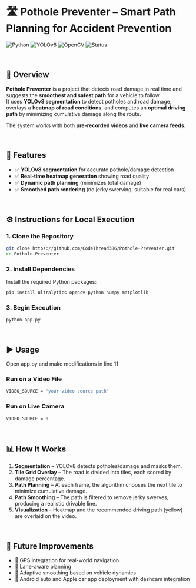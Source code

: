 # 🛣️ Pothole Preventer – Smart Path Planning for Accident Prevention

![Python](https://img.shields.io/badge/Python-3.9%2B-blue?logo=python)
![YOLOv8](https://img.shields.io/badge/YOLOv8-Segmentation-orange?logo=ultralytics)
![OpenCV](https://img.shields.io/badge/OpenCV-Computer%20Vision-green?logo=opencv)
![Status](https://img.shields.io/badge/Status-Active-success)

<br>

## 📌 Overview

**Pothole Preventer** is a project that detects road damage in real time and suggests the **smoothest and safest path** for a vehicle to follow.  
It uses **YOLOv8 segmentation** to detect potholes and road damage, overlays a **heatmap of road conditions**, and computes an **optimal driving path** by minimizing cumulative damage along the route.

The system works with both **pre-recorded videos** and **live camera feeds**.

<br>

## 🚀 Features

- ✅ **YOLOv8 segmentation** for accurate pothole/damage detection
- ✅ **Real-time heatmap generation** showing road quality
- ✅ **Dynamic path planning** (minimizes total damage)
- ✅ **Smoothed path rendering** (no jerky swerving, suitable for real cars)

<br>

## ⚙️ Instructions for Local Execution

### 1. Clone the Repository

```bash
git clone https://github.com/CodeThread386/Pothole-Preventer.git
cd Pothole-Preventer
```

### 2. Install Dependencies

Install the required Python packages:

```bash
pip install ultralytics opencv-python numpy matplotlib
```

### 3. Begin Execution 
```bash
python app.py
```

<br>

## ▶️ Usage

Open app.py and make modifications in line 11

### Run on a Video File

```bash
VIDEO_SOURCE = "your video source path"
```

### Run on Live Camera

```bash
VIDEO_SOURCE = 0
```

<br>

## 📊 How It Works

1. **Segmentation** – YOLOv8 detects potholes/damage and masks them.
2. **Tile Grid Overlay** – The road is divided into tiles, each scored by damage percentage.
3. **Path Planning** – At each frame, the algorithm chooses the next tile to minimize cumulative damage.
4. **Path Smoothing** – The path is filtered to remove jerky swerves, producing a realistic drivable line.
5. **Visualization** – Heatmap and the recommended driving path (yellow) are overlaid on the video.

<br>

## 🔮 Future Improvements

- 📍 GPS integration for real-world navigation
- 🚗 Lane-aware planning
- 🧠 Adaptive smoothing based on vehicle dynamics
- 📱 Android auto and Apple car app deployment with dashcam integration
